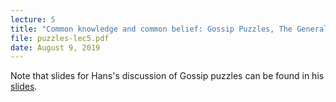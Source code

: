 ```yaml
---
lecture: 5
title: "Common knowledge and common belief: Gossip Puzzles, The Generals Problem, Guess 2/3 Average Game, Brandenburger-Keisler Paradox"
file: puzzles-lec5.pdf
date: August 9, 2019
---
```


Note that slides for Hans's discussion of Gossip puzzles can be found in his [slides](https://pacuit.org/static/Riga_puzzel-b000f4e57c88b9c65300f34e54ae1b20.pdf__vNafU9lK1RGadkwfLe%2Boyngb000f4e57c88b9c65300f34e54ae1b20). 